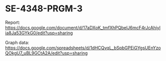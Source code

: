 # SE-4348-PRGM-3

Report: https://docs.google.com/document/d/17aDXoK_tmfXhPQbelJ6mcF4rJcAhiylia8Ja53GYkG0/edit?usp=sharing

Graph data: https://docs.google.com/spreadsheets/d/1dHCQvqL_bSpbGPEiGYgsUEnYzoQOkgU7_uBL9GCtA2A/edit?usp=sharing
